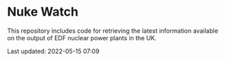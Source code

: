 # Nuke Watch

This repository includes code for retrieving the latest information available on the output of EDF nuclear power plants in the UK.

Last updated: 2022-05-15 07:09